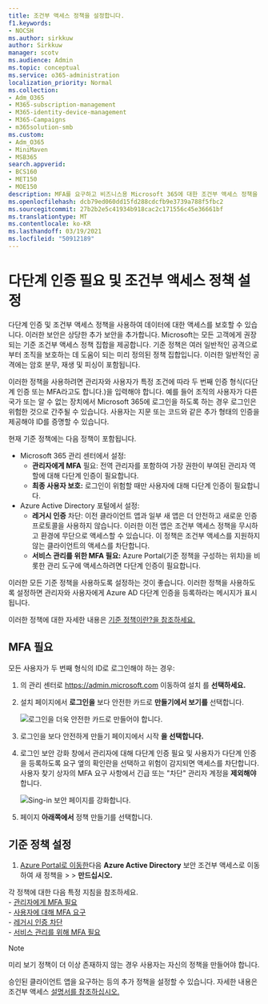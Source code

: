 ```yaml
---
title: 조건부 액세스 정책을 설정합니다.
f1.keywords:
- NOCSH
ms.author: sirkkuw
author: Sirkkuw
manager: scotv
ms.audience: Admin
ms.topic: conceptual
ms.service: o365-administration
localization_priority: Normal
ms.collection:
- Adm_O365
- M365-subscription-management
- M365-identity-device-management
- M365-Campaigns
- m365solution-smb
ms.custom:
- Adm_O365
- MiniMaven
- MSB365
search.appverid:
- BCS160
- MET150
- MOE150
description: MFA를 요구하고 비즈니스용 Microsoft 365에 대한 조건부 액세스 정책을 설정하는 방법을 알아보습니다.
ms.openlocfilehash: dcb79ed060dd15fd288cdcfb9e3739a788f5fbc2
ms.sourcegitcommit: 27b2b2e5c41934b918cac2c171556c45e36661bf
ms.translationtype: MT
ms.contentlocale: ko-KR
ms.lasthandoff: 03/19/2021
ms.locfileid: "50912189"
---
```

# <a name="require-multi-factor-authentication-and-set-up-conditional-access-policies"></a>다단계 인증 필요 및 조건부 액세스 정책 설정

다단계 인증 및 조건부 액세스 정책을 사용하여 데이터에 대한 액세스를 보호할 수 있습니다. 이러한 보안은 상당한 추가 보안을 추가합니다. Microsoft는 모든 고객에게 권장되는 기준 조건부 액세스 정책 집합을 제공합니다. 기준 정책은 여러 일반적인 공격으로부터 조직을 보호하는 데 도움이 되는 미리 정의된 정책 집합입니다. 이러한 일반적인 공격에는 암호 분무, 재생 및 피싱이 포함됩니다.

이러한 정책을 사용하려면 관리자와 사용자가 특정 조건에 따라 두 번째 인증 형식(다단계 인증 또는 MFA라고도 합니다.)을 입력해야 합니다. 예를 들어 조직의 사용자가 다른 국가 또는 알 수 없는 장치에서 Microsoft 365에 로그인을 하도록 하는 경우 로그인은 위험한 것으로 간주될 수 있습니다. 사용자는 지문 또는 코드와 같은 추가 형태의 인증을 제공해야 ID를 증명할 수 있습니다.

현재 기준 정책에는 다음 정책이 포함됩니다.

- Microsoft 365 관리 센터에서 설정:
  - **관리자에게 MFA** 필요: 전역 관리자를 포함하여 가장 권한이 부여된 관리자 역할에 대해 다단계 인증이 필요합니다.
  - **최종 사용자 보호:** 로그인이 위험할 때만 사용자에 대해 다단계 인증이 필요합니다. 
- Azure Active Directory 포털에서 설정:
  - **레거시 인증** 차단: 이전 클라이언트 앱과 일부 새 앱은 더 안전하고 새로운 인증 프로토콜을 사용하지 않습니다. 이러한 이전 앱은 조건부 액세스 정책을 무시하고 환경에 무단으로 액세스할 수 있습니다. 이 정책은 조건부 액세스를 지원하지 않는 클라이언트의 액세스를 차단합니다. 
  - **서비스 관리를 위한 MFA 필요:** Azure Portal(기준 정책을 구성하는 위치)을 비롯한 관리 도구에 액세스하려면 다단계 인증이 필요합니다.

이러한 모든 기준 정책을 사용하도록 설정하는 것이 좋습니다. 이러한 정책을 사용하도록 설정하면 관리자와 사용자에게 Azure AD 다단계 인증을 등록하라는 메시지가 표시됩니다.

이러한 정책에 대한 자세한 내용은 [기준 정책이란?을 참조하세요.](/azure/active-directory/conditional-access/concept-baseline-protection)

## <a name="require-mfa"></a>MFA 필요

모든 사용자가 두 번째 형식의 ID로 로그인해야 하는 경우:

1. 의 관리 센터로 <a href="https://go.microsoft.com/fwlink/p/?linkid=837890" target="_blank">https://admin.microsoft.com</a> 이동하여 설치 를 **선택하세요.**

2. 설치 페이지에서 **로그인을** 보다 안전한 카드로 **만들기에서 보기를** 선택합니다.

    ![로그인을 더욱 안전한 카드로 만들어야 합니다.](../media/setupmfa.png)
3. 로그인을 보다 안전하게 만들기 페이지에서 시작 **을 선택합니다.**

4. 로그인 보안 강화 창에서 관리자에 대해 다단계  인증 필요 및 사용자가 다단계 인증을 등록하도록 요구 옆의 확인란을 선택하고 위험이 감지되면 액세스를 차단합니다. 
    사용자 찾기 상자의 MFA 요구 사항에서 긴급 또는 "차단" 관리자 계정을 **제외해야** 합니다. [](m365-campaigns-protect-admin-accounts.md#create-an-emergency-admin-account)

    ![Sing-in 보안 페이지를 강화합니다.](../media/requiremfa.png)

5. 페이지 **아래쪽에서** 정책 만들기를 선택합니다.

## <a name="set-up-baseline-policies"></a>기준 정책 설정

1. [Azure Portal로 이동한](https://portal.azure.com)다음 **Azure Active Directory** 보안 조건부 액세스로 이동하여 새 정책을 \>  \>  **만드십시오.**

각 정책에 대한 다음 특정 지침을 참조하세요. <br>
    - [관리자에게 MFA 필요](/azure/active-directory/conditional-access/howto-baseline-protect-administrators) <br>
    - [사용자에 대해 MFA 요구](/azure/active-directory/conditional-access/howto-baseline-protect-end-users) <br>
    - [레거시 인증 차단](/azure/active-directory/conditional-access/howto-baseline-protect-legacy-auth) <br>
    - [서비스 관리를 위해 MFA 필요](/azure/active-directory/conditional-access/howto-baseline-protect-azure)

> [!NOTE]
> 미리 보기 정책이 더 이상 존재하지 않는 경우 사용자는 자신의 정책을 만들어야 합니다.

승인된 클라이언트 앱을 요구하는 등의 추가 정책을 설정할 수 있습니다. 자세한 내용은 조건부 액세스 [설명서를 참조하십시오.](/azure/active-directory/conditional-access/)